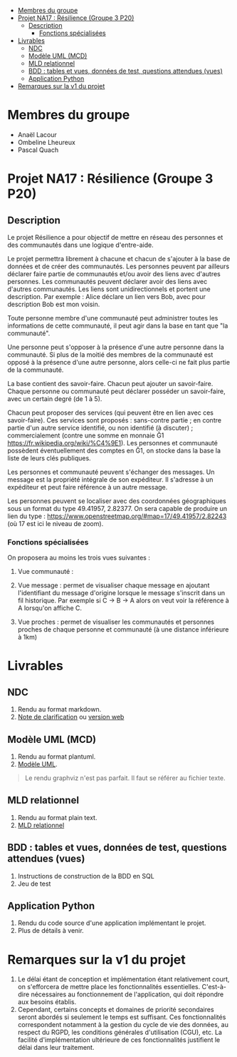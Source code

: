 - [Membres du groupe](#membres-du-groupe)
- [Projet NA17 : Résilience (Groupe 3 P20)](#projet-na17--r%c3%a9silience-groupe-3-p20)
  - [Description](#description)
    - [Fonctions spécialisées](#fonctions-sp%c3%a9cialis%c3%a9es)
- [Livrables](#livrables)
  - [NDC](#ndc)
  - [Modèle UML (MCD)](#mod%c3%a8le-uml-mcd)
  - [MLD relationnel](#mld-relationnel)
  - [BDD : tables et vues, données de test, questions attendues (vues)](#bdd--tables-et-vues-donn%c3%a9es-de-test-questions-attendues-vues)
  - [Application Python](#application-python)
- [Remarques sur la v1 du projet](#remarques-sur-la-v1-du-projet)
  
# Membres du groupe
- Anaël Lacour
- Ombeline Lheureux 
- Pascal Quach
# Projet NA17 : Résilience (Groupe 3 P20)
## Description 
Le projet Résilience a pour objectif de mettre en réseau des personnes et des communautés dans une logique d'entre-aide.

Le projet permettra librement à chacune et chacun de s'ajouter à la base de données et de créer des communautés. Les personnes peuvent par ailleurs déclarer faire partie de communautés et/ou avoir des liens avec d'autres personnes. Les communautés peuvent déclarer avoir des liens avec d'autres communautés. Les liens sont unidirectionnels et portent une description. Par exemple : Alice déclare un lien vers Bob, avec pour description Bob est mon voisin.

Toute personne membre d'une communauté peut administrer toutes les informations de cette communauté, il peut agir dans la base en tant que "la communauté".

Une personne peut s'opposer à la présence d'une autre personne dans la communauté. Si plus de la moitié des membres de la communauté est opposé à la présence d'une autre personne, alors celle-ci ne fait plus partie de la communauté.

La base contient des savoir-faire. Chacun peut ajouter un savoir-faire. Chaque personne ou communauté peut déclarer posséder un savoir-faire, avec un certain degré (de 1 à 5).

Chacun peut proposer des services (qui peuvent être en lien avec ces savoir-faire). Ces services sont proposés : sans-contre partie ; en contre partie d'un autre service identifié, ou non identifié (à discuter) ; commercialement (contre une somme en monnaie Ğ1 https://fr.wikipedia.org/wiki/%C4%9E1). Les personnes et communauté possèdent éventuellement des comptes en Ğ1, on stocke dans la base la liste de leurs clés publiques.

Les personnes et communauté peuvent s'échanger des messages. Un message est la propriété intégrale de son expéditeur. Il s'adresse à un expéditeur et peut faire référence à un autre message.

Les personnes peuvent se localiser avec des coordonnées géographiques sous un format du type 49.41957, 2.82377. On sera capable de produire un lien du type : https://www.openstreetmap.org/#map=17/49.41957/2.82243 (où 17 est ici le niveau de zoom).
### Fonctions spécialisées
On proposera au moins les trois vues suivantes :

1. Vue communauté : 

2. Vue message : permet de visualiser chaque message en ajoutant l'identifiant du message d'origine lorsque le message s'inscrit dans un fil historique. Par exemple si C → B → A alors on veut voir la référence à A lorsqu'on affiche C.

3. Vue proches : permet de visualiser les communautés et personnes proches de chaque personne et communauté (à une distance inférieure à 1km)

# Livrables
## NDC
1. Rendu au format markdown.
2. [Note de clarification](NDC.md) ou [version web](NDC.html)
## Modèle UML (MCD)
  1. Rendu au format plantuml.
  2. [Modèle UML](modele.uml).
   > Le rendu graphviz n'est pas parfait. Il faut se référer au fichier texte.
## MLD relationnel
1. Rendu au format plain text.
2. [MLD relationnel](MLD%20relationnel.txt)
## BDD : tables et vues, données de test, questions attendues (vues)
1. Instructions de construction de la BDD en SQL
2. Jeu de test
## Application Python
1. Rendu du code source d'une application implémentant le projet.
2. Plus de détails à venir.

# Remarques sur la v1 du projet 
1. Le délai étant de conception et implémentation étant relativement court, on s'efforcera de mettre place les fonctionnalités essentielles. C'est-à-dire nécessaires au fonctionnement de l'application, qui doit répondre aux besoins établis. 
2.  Cependant, certains concepts et domaines de priorité secondaires seront abordés si seulement le temps est suffisant. Ces fonctionnalités correspondent notamment à la gestion du cycle de vie des données, au respect du RGPD, les conditions générales d'utilisation (CGU), etc. La facilité d'implémentation ultérieure de ces fonctionnalités justifient le délai dans leur traitement.